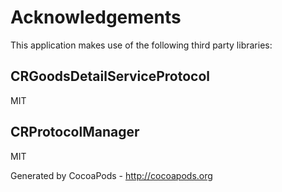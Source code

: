 # Acknowledgements
This application makes use of the following third party libraries:

## CRGoodsDetailServiceProtocol

MIT


## CRProtocolManager

MIT

Generated by CocoaPods - http://cocoapods.org
